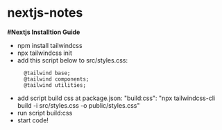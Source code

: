 # nextjs-notes

**#Nextjs Installtion Guide**
- npm install tailwindcss
- npx tailwindcss init
- add this script below to src/styles.css:
  ```
    @tailwind base;
    @tailwind components;
    @tailwind utilities;
  ```
- add script build css at package.json:
    "build:css": "npx tailwindcss-cli build -i src/styles.css -o public/styles.css"
- run script build:css
- start code!